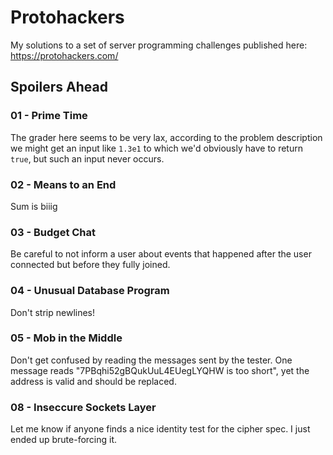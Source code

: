 # Protohackers

My solutions to a set of server programming challenges published here: https://protohackers.com/

## Spoilers Ahead

### 01 - Prime Time

The grader here seems to be very lax, according to the problem description we might get an input like `1.3e1` to which we'd obviously have to return `true`, but such an input never occurs.

### 02 - Means to an End

Sum is biiig

### 03 - Budget Chat

Be careful to not inform a user about events that happened after the user connected but before they fully joined.

### 04 - Unusual Database Program

Don't strip newlines!

### 05 - Mob in the Middle

Don't get confused by reading the messages sent by the tester. One message reads "7PBqhi52gBQukUuL4EUegLYQHW is too short", yet the address is valid and should be replaced.

### 08 - Inseccure Sockets Layer

Let me know if anyone finds a nice identity test for the cipher spec. I just ended up brute-forcing it.
